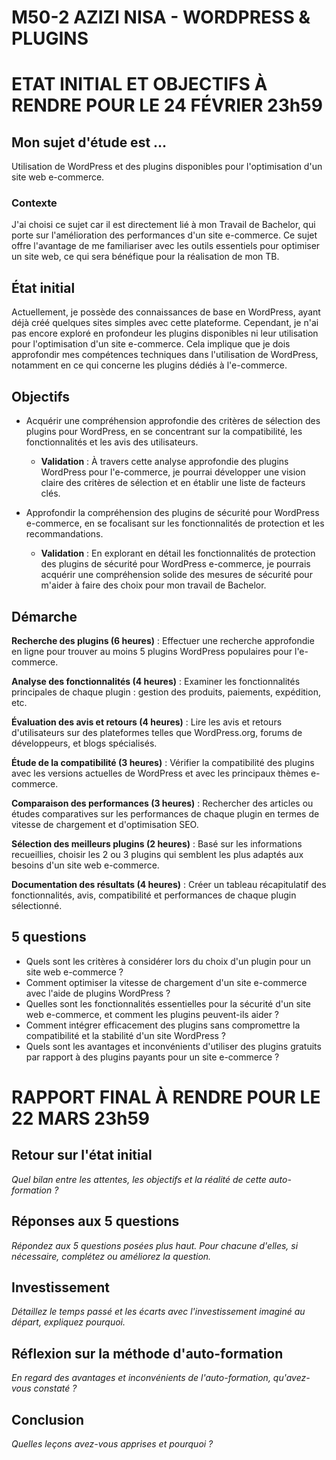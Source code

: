 # M50-2 AZIZI NISA - WORDPRESS & PLUGINS

# ETAT INITIAL ET OBJECTIFS À RENDRE POUR LE 24 FÉVRIER 23h59

## Mon sujet d'étude est ...

Utilisation de WordPress et des plugins disponibles pour l'optimisation d'un site web e-commerce.

### Contexte

J'ai choisi ce sujet car il est directement lié à mon Travail de Bachelor, qui porte sur l'amélioration des performances d'un site e-commerce. Ce sujet offre l'avantage de me familiariser avec les outils essentiels pour optimiser un site web, ce qui sera bénéfique pour la réalisation de mon TB. 

## État initial

Actuellement, je possède des connaissances de base en WordPress, ayant déjà créé quelques sites simples avec cette plateforme. Cependant, je n'ai pas encore exploré en profondeur les plugins disponibles ni leur utilisation pour l'optimisation d'un site e-commerce. Cela implique que je dois approfondir mes compétences techniques dans l'utilisation de WordPress, notamment en ce qui concerne les plugins dédiés à l'e-commerce.

## Objectifs

- Acquérir une compréhension approfondie des critères de sélection des plugins pour WordPress, en se concentrant sur la compatibilité, les fonctionnalités et les avis des utilisateurs.
    - **Validation** : À travers cette analyse approfondie des plugins WordPress pour l'e-commerce, je pourrai développer une vision claire des critères de sélection et en établir une liste de facteurs clés.

- Approfondir la compréhension des plugins de sécurité pour WordPress e-commerce, en se focalisant sur les fonctionnalités de protection et les recommandations.
     - **Validation** : En explorant en détail les fonctionnalités de protection des plugins de sécurité pour WordPress e-commerce, je pourrais acquérir une compréhension solide des mesures de sécurité pour m'aider à faire des choix pour mon travail de Bachelor.
       
## Démarche

**Recherche des plugins (6 heures)** : Effectuer une recherche approfondie en ligne pour trouver au moins 5 plugins WordPress populaires pour l'e-commerce.

**Analyse des fonctionnalités (4 heures)** : Examiner les fonctionnalités principales de chaque plugin : gestion des produits, paiements, expédition, etc.

**Évaluation des avis et retours (4 heures)** : Lire les avis et retours d'utilisateurs sur des plateformes telles que WordPress.org, forums de développeurs, et blogs spécialisés.

**Étude de la compatibilité (3 heures)** : Vérifier la compatibilité des plugins avec les versions actuelles de WordPress et avec les principaux thèmes e-commerce.

**Comparaison des performances (3 heures)** : Rechercher des articles ou études comparatives sur les performances de chaque plugin en termes de vitesse de chargement et d'optimisation SEO.

**Sélection des meilleurs plugins (2 heures)** : Basé sur les informations recueillies, choisir les 2 ou 3 plugins qui semblent les plus adaptés aux besoins d'un site web e-commerce.

**Documentation des résultats (4 heures)** : Créer un tableau récapitulatif des fonctionnalités, avis, compatibilité et performances de chaque plugin sélectionné.

## 5 questions

- Quels sont les critères à considérer lors du choix d'un plugin pour un site web e-commerce ?
- Comment optimiser la vitesse de chargement d'un site e-commerce avec l'aide de plugins WordPress ?
- Quelles sont les fonctionnalités essentielles pour la sécurité d'un site web e-commerce, et comment les plugins peuvent-ils aider ?
- Comment intégrer efficacement des plugins sans compromettre la compatibilité et la stabilité d'un site WordPress ?
- Quels sont les avantages et inconvénients d'utiliser des plugins gratuits par rapport à des plugins payants pour un site e-commerce ?

# RAPPORT FINAL À RENDRE POUR LE 22 MARS 23h59

## Retour sur l'état initial

_Quel bilan entre les attentes, les objectifs et la réalité de cette auto-formation ?_

## Réponses aux 5 questions

_Répondez aux 5 questions posées plus haut. Pour chacune d'elles, si nécessaire, complétez ou améliorez la question._

## Investissement

_Détaillez le temps passé et les écarts avec l'investissement imaginé au départ, expliquez pourquoi._

## Réflexion sur la méthode d'auto-formation

_En regard des avantages et inconvénients de l'auto-formation, qu'avez-vous constaté ?_

## Conclusion

_Quelles leçons avez-vous apprises et pourquoi ?_
